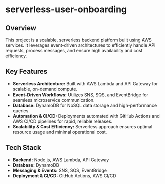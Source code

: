 # serverless-user-onboarding

## Overview
This project is a scalable, serverless backend platform built using AWS services. It leverages event-driven architectures to efficiently handle API requests, process messages, and ensure high availability and cost efficiency.

## Key Features
- **Serverless Architecture:** Built with AWS Lambda and API Gateway for scalable, on-demand compute.
- **Event-Driven Workflows:** Utilizes SNS, SQS, and EventBridge for seamless microservice communication.
- **Database:** DynamoDB for NoSQL data storage and high-performance queries.
- **Automation & CI/CD:** Deployments automated with GitHub Actions and AWS CI/CD pipelines for rapid, reliable releases.
- **Scalability & Cost Efficiency:** Serverless approach ensures optimal resource usage and minimal operational cost.

## Tech Stack
- **Backend:** Node.js, AWS Lambda, API Gateway
- **Database:** DynamoDB
- **Messaging & Events:** SNS, SQS, EventBridge
- **Deployment & CI/CD:** GitHub Actions, AWS CI/CD
